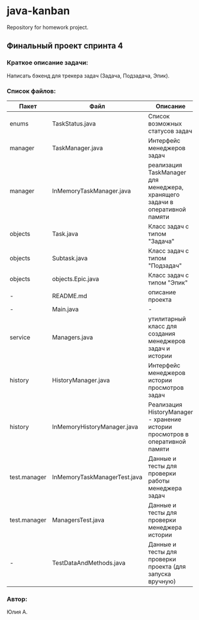 
# java-kanban
Repository for homework project.

## Финальный проект спринта 4

### Краткое описание задачи:
Написать бэкенд для трекера задач (Задача, Подзадача, Эпик).

### Список файлов:

| Пакет        |Файл | Описание                                                                     |
|--------------|--|------------------------------------------------------------------------------|
| enums        |TaskStatus.java | Список возможных статусов задач                                              |
| manager      |TaskManager.java | Интерфейс менеджеров задач                                                   |
| manager      |InMemoryTaskManager.java | реализация TaskManager для менеджера, хранящего задачи в оперативной памяти  |
| objects      | Task.java | Класс задач с типом "Задача"                                                 |
| objects      |Subtask.java  | Класс задач с типом "Подзадач"                                               |
| objects      |objects.Epic.java | Класс задач с типом "Эпик"                                                   |
| -            |README.md  | описание проекта                                                             |
| -            |Main.java | -                                                                            |
| service      |Managers.java  | утилитарный класс для создания менеджеров задач и истории                    |
| history      |HistoryManager.java | Интерфейс менеджеров истории просмотров задач                                |
| history      |InMemoryHistoryManager.java | Реализация HistoryManager - хранение истории просмотров в оперативной памяти |
| test.manager |InMemoryTaskManagerTest.java | Данные и тесты для проверки работы менеджера задач     |
| test.manager           |ManagersTest.java | Данные и тесты для проверки менеджера истории          |
| -            |TestDataAndMethods.java | Данные и тесты для проверки проекта (для запуска вручную)                    |



### Автор:
Юлия А.